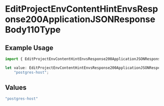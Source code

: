 # EditProjectEnvContentHintEnvsResponse200ApplicationJSONResponseBody110Type

## Example Usage

```typescript
import { EditProjectEnvContentHintEnvsResponse200ApplicationJSONResponseBody110Type } from "@simplesagar/vercel/models/editprojectenvop.js";

let value: EditProjectEnvContentHintEnvsResponse200ApplicationJSONResponseBody110Type =
    "postgres-host";
```

## Values

```typescript
"postgres-host"
```